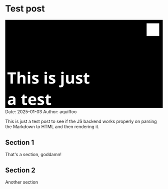 # Test post
![banner](./banners/test.png)
Date: 2025-01-03
Author: aquiffoo

This is just a test post to see if the JS backend works properly on parsing the Markdown to HTML and then rendering it.
## Section 1
That's a section, goddamn!
## Section 2
Another section